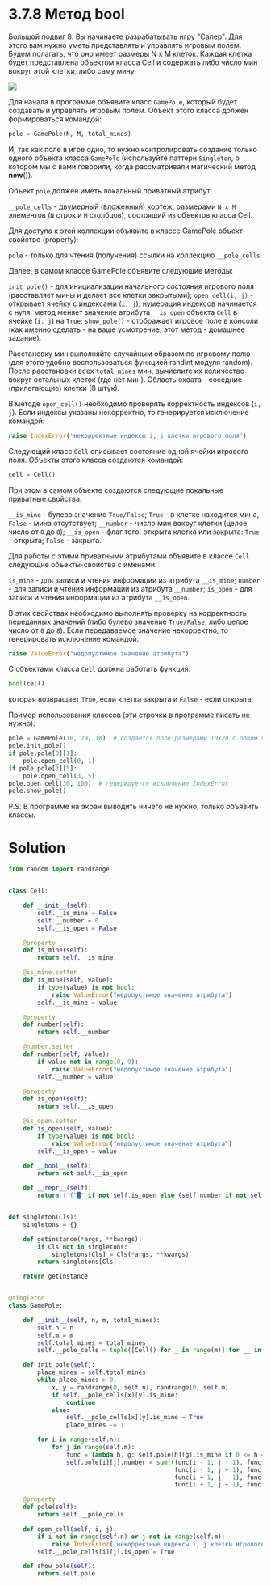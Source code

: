 # 3.7.8 Метод __bool__

Большой подвиг 8. Вы начинаете разрабатывать игру "Сапер". Для этого вам нужно уметь представлять и управлять игровым
полем. Будем полагать, что оно имеет размеры N x M клеток. Каждая клетка будет представлена объектом класса Cell и
содержать либо число мин вокруг этой клетки, либо саму мину.

![](https://ucarecdn.com/d80778c6-b03e-451e-aa32-7ba65bcb644f/)

Для начала в программе объявите класс `GamePole`, который будет создавать и управлять игровым полем. Объект этого класса
должен формироваться командой:

```python
pole = GamePole(N, M, total_mines)
```

И, так как поле в игре одно, то нужно контролировать создание только одного объекта класса `GamePole` (используйте
паттерн `Singleton`, о котором мы с вами говорили, когда рассматривали магический метод __new__()).

Объект `pole` должен иметь локальный приватный атрибут:

`__pole_cells` - двумерный (вложенный) кортеж, размерами `N x M` элементов (`N` строк и `M` столбцов), состоящий из
объектов класса Cell.

Для доступа к этой коллекции объявите в классе GamePole объект-свойство (property):

`pole` - только для чтения (получения) ссылки на коллекцию `__pole_cells`.

Далее, в самом классе GamePole объявите следующие методы:

`init_pole()` - для инициализации начального состояния игрового поля (расставляет мины и делает все клетки закрытыми);
`open_cell(i, j)` - открывает ячейку с индексами (`i, j`); нумерация индексов начинается с нуля; метод меняет значение
атрибута `__is_open` объекта `Cell` в ячейке (`i, j`) на `True`;
`show_pole()` - отображает игровое поле в консоли (как именно сделать - на ваше усмотрение, этот метод - домашнее
задание).

Расстановку мин выполняйте случайным образом по игровому полю (для этого удобно воспользоваться функцией randint модуля
random). После расстановки всех `total_mines` мин, вычислите их количество вокруг остальных клеток (где нет мин).
Область охвата - соседние (прилегающие) клетки (8 штук).

В методе `open_cell()` необходимо проверять корректность индексов (`i, j`). Если индексы указаны некорректно, то
генерируется исключение командой:

```python
raise IndexError('некорректные индексы i, j клетки игрового поля')
```

Следующий класс `Cell` описывает состояние одной ячейки игрового поля. Объекты этого класса создаются командой:

```python
cell = Cell()
```

При этом в самом объекте создаются следующие локальные приватные свойства:

`__is_mine` - булево значение `True/False`; `True` - в клетке находится мина, `False` - мина отсутствует;
`__number` - число мин вокруг клетки (целое число от `0` до `8`);
`__is_open` - флаг того, открыта клетка или закрыта: `True` - открыта; `False` - закрыта.

Для работы с этими приватными атрибутами объявите в классе `Cell` следующие объекты-свойства с именами:

`is_mine` - для записи и чтения информации из атрибута `__is_mine`;
`number` - для записи и чтения информации из атрибута `__number`;
`is_open` - для записи и чтения информации из атрибута `__is_open`.

В этих свойствах необходимо выполнять проверку на корректность переданных значений (либо булево значение `True/False`,
либо целое число от `0` до `8`). Если передаваемое значение некорректно, то генерировать исключение командой:

```python
raise ValueError("недопустимое значение атрибута")
```

С объектами класса `Cell` должна работать функция:

```python
bool(cell)
```

которая возвращает `True`, если клетка закрыта и `False` - если открыта.

Пример использования классов (эти строчки в программе писать не нужно):

```python
pole = GamePole(10, 20, 10)  # создается поле размерами 10x20 с общим числом мин 10
pole.init_pole()
if pole.pole[0][1]:
    pole.open_cell(0, 1)
if pole.pole[3][5]:
    pole.open_cell(3, 5)
pole.open_cell(30, 100)  # генерируется исключение IndexError
pole.show_pole()
```

P.S. В программе на экран выводить ничего не нужно, только объявить классы.

# Solution

```python
from random import randrange


class Cell:

    def __init__(self):
        self.__is_mine = False
        self.__number = 0
        self.__is_open = False

    @property
    def is_mine(self):
        return self.__is_mine

    @is_mine.setter
    def is_mine(self, value):
        if type(value) is not bool:
            raise ValueError("недопустимое значение атрибута")
        self.__is_mine = value

    @property
    def number(self):
        return self.__number

    @number.setter
    def number(self, value):
        if value not in range(0, 9):
            raise ValueError("недопустимое значение атрибута")
        self.__number = value

    @property
    def is_open(self):
        return self.__is_open

    @is_open.setter
    def is_open(self, value):
        if type(value) is not bool:
            raise ValueError("недопустимое значение атрибута")
        self.__is_open = value

    def __bool__(self):
        return not self.__is_open

    def __repr__(self):
        return f'{"█" if not self.is_open else (self.number if not self.is_mine else "X")}'


def singleton(Cls):
    singletons = {}

    def getinstance(*args, **kwargs):
        if Cls not in singletons:
            singletons[Cls] = Cls(*args, **kwargs)
        return singletons[Cls]

    return getinstance


@singleton
class GamePole:

    def __init__(self, n, m, total_mines):
        self.n = n
        self.m = m
        self.total_mines = total_mines
        self.__pole_cells = tuple([Cell() for _ in range(m)] for __ in range(n))

    def init_pole(self):
        place_mines = self.total_mines
        while place_mines > 0:
            x, y = randrange(0, self.n), randrange(0, self.m)
            if self.__pole_cells[x][y].is_mine:
                continue
            else:
                self.__pole_cells[x][y].is_mine = True
                place_mines -= 1

        for i in range(self.n):
            for j in range(self.m):
                func = lambda h, g: self.pole[h][g].is_mine if 0 <= h < self.n and 0 <= g < self.m else 0
                self.pole[i][j].number = sum((func(i - 1, j - 1), func(i - 1, j),
                                              func(i - 1, j + 1), func(i, j - 1),
                                              func(i + 1, j - 1), func(i, j + 1),
                                              func(i + 1, j + 1), func(i + 1, j)))

    @property
    def pole(self):
        return self.__pole_cells

    def open_cell(self, i, j):
        if i not in range(self.n) or j not in range(self.m):
            raise IndexError('некорректные индексы i, j клетки игрового поля')
        self.__pole_cells[i][j].is_open = True

    def show_pole(self):
        return self.pole

```